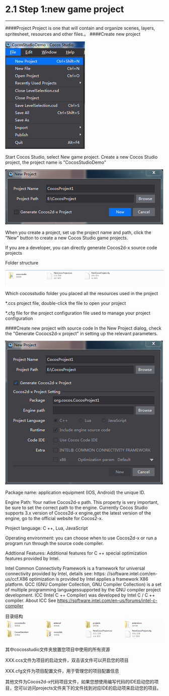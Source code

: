 # 2.1 Step 1:new game project
---
####Project
Project is one that will contain and organize scenes, layers, spritesheet, resources and other files.。
####Create new project

![Image](res/image025.png)

Start Cocos Studio, select New game project. Create a new Cocos Studio project, the project name is "CocosStudioDemo"

![Image](res/image026.png)
 
When you create a project, set up the project name and path, click the "New" button to create a new Cocos Studio game projects.

If you are a developer, you can directly generate Cocos2d-x source code projects

Folder structure

![Image](res/image027.png)
 
Which cocosstudio folder you placed all the resources used in the project

*.ccs project file, double-click the file to open your project

*.cfg file for the project configuration file used to manage your project configuration

####Create new project with source code
In the New Project dialog, check the "Generate Cococs2d-x project" in setting up the relevant parameters.

![Image](res/image028.png)
 
Package name: application equipment (IOS, Android) the unique ID.

Engine Path: Your native Cocos2d-x path. This property is very important, be sure to set the correct path to the engine. Currently Cocos Studio supports 3.x version of Cocos2d-x engine,get the latest version of the engine, go to the official website for Cocos2-x.

Project language: C ++, Lua, JavaScript

Operating environment: you can choose when to use Cocos2d-x or run a program run through the source code compiler.

Addtional Features: Additional features for C ++ special optimization features provided by Intel.

Intel Common Connectivity Framework is a framework for universal connectivity provided by Intel, details see: https: //software.intel.com/en-us/ccf.X86 optimization is provided by Intel applies a framework X86 platform. GCC (GNU Compiler Collection, GNU Compiler Collection) is a set of multiple programming languages ​supported by the GNU compiler project development. ICC (Intel C ++ Compiler) was developed by Intel C / C ++ compiler. About ICC See https://software.intel.com/en-us/forums/intel-c-compiler 

目录结构
![Image](res/image029.png)
 
其中cocosstudio文件夹放置您项目中使用的所有资源

XXX.ccs文件为项目的启动文件，双击该文件可以开启您的项目

XXX.cfg文件为项目配置文件，用于管理您的项目配置信息

其他文件为Cocos2d-x代码项目文件，如果您想使用编写代码的IDE启动您的项目，您可以访问projects文件夹下的文件找到对应IDE的启动项来启动您的项目。
